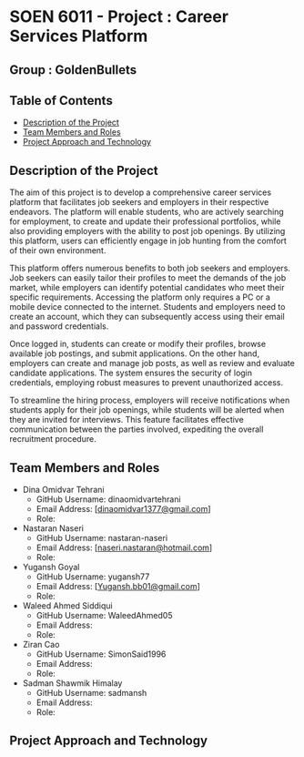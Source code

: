 # SOEN 6011 - Project : Career Services Platform
## Group : GoldenBullets


## Table of Contents
- [Description of the Project](#description_of_the_project)
- [Team Members and Roles](#team_members_and_roles)
- [Project Approach and Technology](#project_approach)



<a name="description_of_the_project"></a>
## Description of the Project 

The aim of this project is to develop a comprehensive career services platform that facilitates job seekers and employers in their respective endeavors. The platform will enable students, who are actively searching for employment, to create and update their professional portfolios, while also providing employers with the ability to post job openings. By utilizing this platform, users can efficiently engage in job hunting from the comfort of their own environment.

This platform offers numerous benefits to both job seekers and employers. Job seekers can easily tailor their profiles to meet the demands of the job market, while employers can identify potential candidates who meet their specific requirements. Accessing the platform only requires a PC or a mobile device connected to the internet. Students and employers need to create an account, which they can subsequently access using their email and password credentials.

Once logged in, students can create or modify their profiles, browse available job postings, and submit applications. On the other hand, employers can create and manage job posts, as well as review and evaluate candidate applications. The system ensures the security of login credentials, employing robust measures to prevent unauthorized access.

To streamline the hiring process, employers will receive notifications when students apply for their job openings, while students will be alerted when they are invited for interviews. This feature facilitates effective communication between the parties involved, expediting the overall recruitment procedure.


<a name="team_members_and_roles"></a>
## Team Members and Roles

- Dina Omidvar Tehrani
  - GitHub Username: dinaomidvartehrani
  - Email Address: [dinaomidvar1377@gmail.com]
  - Role: 
- Nastaran Naseri
  - GitHub Username: nastaran-naseri
  - Email Address: [naseri.nastaran@hotmail.com]
  - Role:
- Yugansh Goyal
  - GitHub Username: yugansh77
  - Email Address: [Yugansh.bb01@gmail.com]
  - Role:
- Waleed Ahmed Siddiqui
  - GitHub Username: WaleedAhmed05
  - Email Address:
  - Role:
- Ziran Cao
  - GitHub Username: SimonSaid1996
  - Email Address:
  - Role:
- Sadman Shawmik Himalay
  - GitHub Username: sadmansh
  - Email Address:
  - Role:


<a name="project_approach"></a>
## Project Approach and Technology
